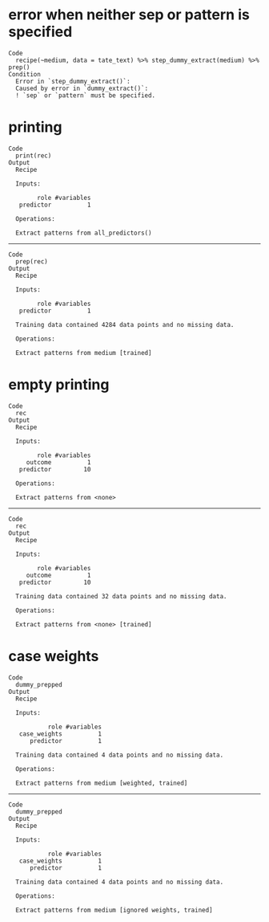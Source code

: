 # error when neither sep or pattern is specified

    Code
      recipe(~medium, data = tate_text) %>% step_dummy_extract(medium) %>% prep()
    Condition
      Error in `step_dummy_extract()`:
      Caused by error in `dummy_extract()`:
      ! `sep` or `pattern` must be specified.

# printing

    Code
      print(rec)
    Output
      Recipe
      
      Inputs:
      
            role #variables
       predictor          1
      
      Operations:
      
      Extract patterns from all_predictors()

---

    Code
      prep(rec)
    Output
      Recipe
      
      Inputs:
      
            role #variables
       predictor          1
      
      Training data contained 4284 data points and no missing data.
      
      Operations:
      
      Extract patterns from medium [trained]

# empty printing

    Code
      rec
    Output
      Recipe
      
      Inputs:
      
            role #variables
         outcome          1
       predictor         10
      
      Operations:
      
      Extract patterns from <none>

---

    Code
      rec
    Output
      Recipe
      
      Inputs:
      
            role #variables
         outcome          1
       predictor         10
      
      Training data contained 32 data points and no missing data.
      
      Operations:
      
      Extract patterns from <none> [trained]

# case weights

    Code
      dummy_prepped
    Output
      Recipe
      
      Inputs:
      
               role #variables
       case_weights          1
          predictor          1
      
      Training data contained 4 data points and no missing data.
      
      Operations:
      
      Extract patterns from medium [weighted, trained]

---

    Code
      dummy_prepped
    Output
      Recipe
      
      Inputs:
      
               role #variables
       case_weights          1
          predictor          1
      
      Training data contained 4 data points and no missing data.
      
      Operations:
      
      Extract patterns from medium [ignored weights, trained]

